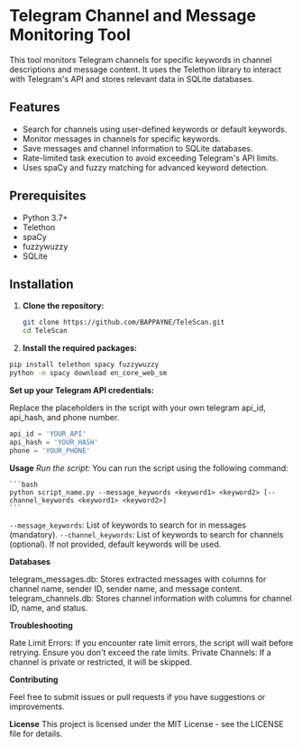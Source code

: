 # Telegram Channel and Message Monitoring Tool

This tool monitors Telegram channels for specific keywords in channel descriptions and message content. It uses the Telethon library to interact with Telegram's API and stores relevant data in SQLite databases.

## Features

- Search for channels using user-defined keywords or default keywords.
- Monitor messages in channels for specific keywords.
- Save messages and channel information to SQLite databases.
- Rate-limited task execution to avoid exceeding Telegram's API limits.
- Uses spaCy and fuzzy matching for advanced keyword detection.

## Prerequisites

- Python 3.7+
- Telethon
- spaCy
- fuzzywuzzy
- SQLite

## Installation

1. **Clone the repository:**

   ```bash
   git clone https://github.com/BAPPAYNE/TeleScan.git
   cd TeleScan
   ```
2. **Install the required packages:**
  ```bash
  pip install telethon spacy fuzzywuzzy
  python -m spacy download en_core_web_sm
  ```
**Set up your Telegram API credentials:**

Replace the placeholders in the script with your own telegram api_id, api_hash, and phone number.

```python
api_id = 'YOUR_API'
api_hash = 'YOUR_HASH'
phone = 'YOUR_PHONE'
```

**Usage**
*Run the script:*
  You can run the script using the following command:

    ```bash
    python script_name.py --message_keywords <keyword1> <keyword2> [--channel_keywords <keyword1> <keyword2>]
    ```
  `--message_keywords`: List of keywords to search for in messages (mandatory).
  `--channel_keywords`: List of keywords to search for channels (optional). If not provided, default keywords will be used.

**Databases**

  telegram_messages.db: Stores extracted messages with columns for channel name, sender ID, sender name, and message content.
  telegram_channels.db: Stores channel information with columns for channel ID, name, and status.

**Troubleshooting**

  Rate Limit Errors: If you encounter rate limit errors, the script will wait before retrying. Ensure you don't exceed the rate limits.
  Private Channels: If a channel is private or restricted, it will be skipped.

**Contributing**

  Feel free to submit issues or pull requests if you have suggestions or improvements.

**License**
  This project is licensed under the MIT License - see the LICENSE file for details.

